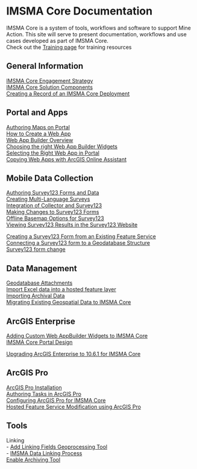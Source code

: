 # IMSMA Core Documentation  
IMSMA Core is a system of tools, workflows and software to support Mine Action. This site will serve to present documentation, workflows and use cases developed as part of IMSMA Core.  
Check out the [Training page](Training/training.md) for training resources


## General Information
  [IMSMA Core Engagement Strategy](General/IMSMA_Core_Engagement_Strategy.md)  
  [IMSMA Core Solution Components](General/IMSMA_Core_Solution_Components.md)  
  [Creating a Record of an IMSMA Core Deployment](General/Creating_a_Record_of_an_IMSMA_Core_Deployment.md)  

## Portal and Apps
  [Authoring Maps on Portal](Portal_and_Apps/Authoring_Maps_on_Portal.md)  
  [How to Create a Web App](Portal_and_Apps/How_to_Create_a_Web_App.md)  
  [Web App Builder Overview](Portal_and_Apps/Web_App_Builder_Overview.md)  
  [Choosing the right Web App Builder Widgets](Portal_and_Apps/Choosing_the_Right_Web_App_Builder_Widget.md)  
  [Selecting the Right Web App in Portal](Portal_and_Apps/Selecting_the_Right_Web_Application_in_Portal.md)  
  [Copying Web Apps with ArcGIS Online Assistant](Portal_and_Apps/Copying_Web_Applications_with_AGO_Assistant.md)  

## Mobile Data Collection  
  [Authoring Survey123 Forms and Data](Survey123/Authoring_Survey123_Forms_and_Data.md)  
  [Creating Multi-Language Surveys](Survey123/Creating_Multi-Language_Surveys.md)  
  [Integration of Collector and Survey123](Survey123/Integration_of_Collector_and_Survey123.md)  
  [Making Changes to Survey123 Forms](Survey123/Making_Changes_to_Survey123_Forms.md)  
  [Offline Basemap Options for Survey123](Survey123/Offline_Basemap_Options_for_Survey123.md)  
  [Viewing Survey123 Results in the Survey123 Website](Survey123/Viewing_Survey123_Results_in_the_Survey123_Website.md)  

  [Creating a Survey123 Form from an Existing Feature Service](Survey123/Creating_a_Survey123_Form_from_an_Existing_Feature_Service.md)  
  [Connecting a Survey123 form to a Geodatabase Structure](Survey123/Connecting_a_Survey123_form_to_a_Geodatabase_Structure.md)  
  [Survey123 form change](Survey123/Survey123_form_change.md)

 


## Data Management
  [Geodatabase Attachments](Data_Management/Geodatabase_Attachments.md)  
  [Import Excel data into a hosted feature layer](Data_Management/Import_Excel_data_into_a_hosted_feature_layer.md)  
  [Importing Archival Data](Data_Management/Importing_Archival_Data.md)  
  [Migrating Existing Geospatial Data to IMSMA Core](Data_Management/Migrating_Existing_Geospatial_Data_to_IMSMA_Core.md)  

## ArcGIS Enterprise
  [Adding Custom Web AppBuilder Widgets to IMSMA Core](ArcGIS_Enterprise/Adding_Custom_Web_AppBuilder_Widgets_to_IMSMA_Core.md)  
  [IMSMA Core Portal Design](ArcGIS_Enterprise/IMSMA_Core_Portal_Design.md)  

  [Upgrading ArcGIS Enterprise to 10.6.1 for IMSMA Core](ArcGIS_Enterprise/Upgrading_ArcGIS_Enterprise_to_10.6.1_for_IMSMA_Core.md)

## ArcGIS Pro
  [ArcGIS Pro Installation](ArcGIS_Pro/ArcGIS_Pro_Installation.md)  
  [Authoring Tasks in ArcGIS Pro](ArcGIS_Pro/Authoring_Tasks_in_ArcGIS_Pro.md)  
  [Configuring ArcGIS Pro for IMSMA Core](ArcGIS_Pro/Configuring_ArcGIS_Pro_for_IMSMA_Core.md)  
  [Hosted Feature Service Modification using ArcGIS Pro](ArcGIS_Pro/Hosted_Feature_Service_Modification_using_ArcGIS_Pro.md)  

## Tools
  Linking  
​    - [Add Linking Fields Geoprocessing Tool](Tools/linking/Add_Linking_Fields_Geoprocessing_Tool.md)  
​    - [IMSMA Data Linking Process](Tools/linking/IMSMA_Data_Linking_Process.md)  
  [Enable Archiving Tool](Tools/Enable_Archiving_Tool.md)  


